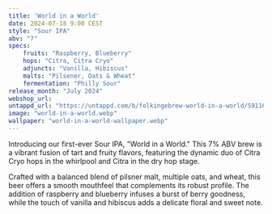 ```yaml
---
title: 'World in a World'
date: 2024-07-18 9:00 CEST
style: "Sour IPA"
abv: "7"
specs:
    fruits: "Raspberry, Blueberry"
    hops: "Citra, Citra Cryo"
    adjuncts: "Vanilla, Hibiscus"
    malts: "Pilsener, Oats & Wheat"
    fermentation: "Philly Sour"
release_month: "July 2024"
webshop_url: 
untappd_url: "https://untappd.com/b/folkingebrew-world-in-a-world/5911691"
image: "world-in-a-world.webp"
wallpaper: "world-in-a-world-wallpaper.webp"
---
```


Introducing our first-ever Sour IPA, "World in a World." This 7% ABV brew is a vibrant fusion of tart and fruity flavors, featuring the dynamic duo of Citra Cryo hops in the whirlpool and Citra in the dry hop stage.

Crafted with a balanced blend of pilsner malt, multiple oats, and wheat, this beer offers a smooth mouthfeel that complements its robust profile. The addition of raspberry and blueberry infuses a burst of berry goodness, while the touch of vanilla and hibiscus adds a delicate floral and sweet note.

